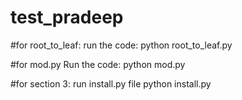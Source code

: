 # test_pradeep

#for root_to_leaf:
run the code:
  	python root_to_leaf.py


#for mod.py
Run the code:
	python mod.py

#for section 3:
run install.py file
   python install.py
